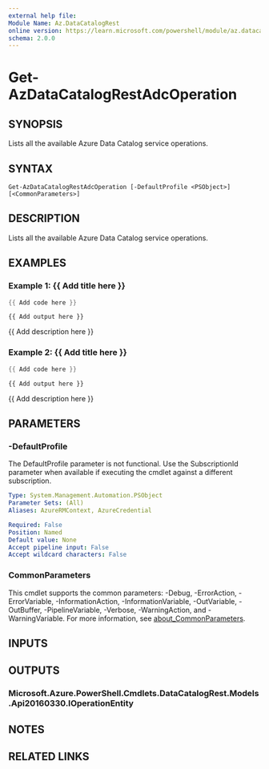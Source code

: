 ```yaml
---
external help file:
Module Name: Az.DataCatalogRest
online version: https://learn.microsoft.com/powershell/module/az.datacatalogrest/get-azdatacatalogrestadcoperation
schema: 2.0.0
---
```


# Get-AzDataCatalogRestAdcOperation

## SYNOPSIS
Lists all the available Azure Data Catalog service operations.

## SYNTAX

```
Get-AzDataCatalogRestAdcOperation [-DefaultProfile <PSObject>] [<CommonParameters>]
```

## DESCRIPTION
Lists all the available Azure Data Catalog service operations.

## EXAMPLES

### Example 1: {{ Add title here }}
```powershell
{{ Add code here }}
```

```output
{{ Add output here }}
```

{{ Add description here }}

### Example 2: {{ Add title here }}
```powershell
{{ Add code here }}
```

```output
{{ Add output here }}
```

{{ Add description here }}

## PARAMETERS

### -DefaultProfile
The DefaultProfile parameter is not functional.
Use the SubscriptionId parameter when available if executing the cmdlet against a different subscription.

```yaml
Type: System.Management.Automation.PSObject
Parameter Sets: (All)
Aliases: AzureRMContext, AzureCredential

Required: False
Position: Named
Default value: None
Accept pipeline input: False
Accept wildcard characters: False
```

### CommonParameters
This cmdlet supports the common parameters: -Debug, -ErrorAction, -ErrorVariable, -InformationAction, -InformationVariable, -OutVariable, -OutBuffer, -PipelineVariable, -Verbose, -WarningAction, and -WarningVariable. For more information, see [about_CommonParameters](http://go.microsoft.com/fwlink/?LinkID=113216).

## INPUTS

## OUTPUTS

### Microsoft.Azure.PowerShell.Cmdlets.DataCatalogRest.Models.Api20160330.IOperationEntity

## NOTES

## RELATED LINKS

